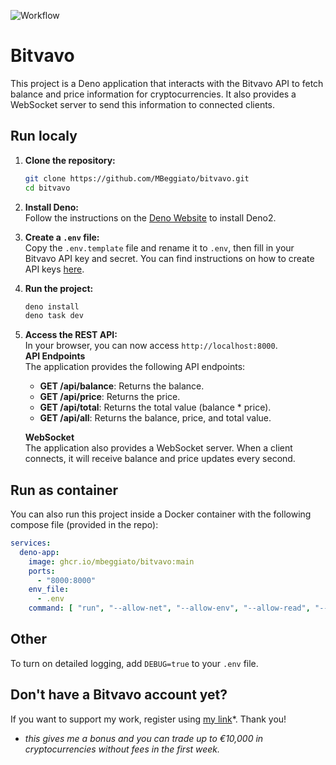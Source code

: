 ![Workflow](https://github.com/MBeggiato/bitvavo/actions/workflows/docker-publish.yml/badge.svg)
# Bitvavo
This project is a Deno application that interacts with the Bitvavo API to fetch balance and price information for cryptocurrencies. It also provides a WebSocket server to send this information to connected clients.


## Run localy
1. **Clone the repository:**
    ```sh
    git clone https://github.com/MBeggiato/bitvavo.git
    cd bitvavo
    ```

2. **Install Deno:** <br>
    Follow the instructions on the [Deno Website](https://docs.deno.com/runtime/) to install Deno2.

3. **Create a `.env` file:** <br>
    Copy the `.env.template` file and rename it to `.env`, then fill in your Bitvavo API key and secret. You can find instructions on how to create API keys [here](https://support.bitvavo.com/hc/en-us/articles/4405059841809-What-are-API-keys-and-how-do-I-create-them).

4. **Run the project:** <br>
    ```sh
    deno install
    deno task dev
    ```

5. **Access the REST API:** <br>
    In your browser, you can now access `http://localhost:8000`. <br>
    **API Endpoints** <br>
    The application provides the following API endpoints:

    - **GET /api/balance**: Returns the balance.
    - **GET /api/price**: Returns the price.
    - **GET /api/total**: Returns the total value (balance * price).
    - **GET /api/all**: Returns the balance, price, and total value.

    **WebSocket** <br>
    The application also provides a WebSocket server. When a client connects, it will receive balance and price updates every second.

## Run as container
You can also run this project inside a Docker container with the following compose file (provided in the repo):
```yml
services:
  deno-app:
    image: ghcr.io/mbeggiato/bitvavo:main
    ports:
      - "8000:8000"
    env_file:
      - .env
    command: [ "run", "--allow-net", "--allow-env", "--allow-read", "--allow-sys", "main.ts" ]

```

## Other
To turn on detailed logging, add `DEBUG=true` to your `.env` file.

## Don't have a Bitvavo account yet?
If you want to support my work, register using [my link](https://bitvavo.com/invite?a=BF0BED4330)*. Thank you! <br>
* *this gives me a bonus and you can trade up to €10,000 in cryptocurrencies without fees in the first week.*

